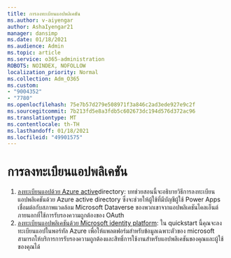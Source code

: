 ```yaml
---
title: การลงทะเบียนแอปพลิเคชัน
ms.author: v-aiyengar
author: AshaIyengar21
manager: dansimp
ms.date: 01/18/2021
ms.audience: Admin
ms.topic: article
ms.service: o365-administration
ROBOTS: NOINDEX, NOFOLLOW
localization_priority: Normal
ms.collection: Adm_O365
ms.custom:
- "9004352"
- "7780"
ms.openlocfilehash: 75e7b57d279e508971f3a846c2ad3ede927e9c2f
ms.sourcegitcommit: 7b213fd5e8a3fdb5c602673dc194d576d372ac96
ms.translationtype: MT
ms.contentlocale: th-TH
ms.lasthandoff: 01/18/2021
ms.locfileid: "49901575"
---
```

# <a name="application-registration"></a>การลงทะเบียนแอปพลิเคชัน

1. [ลงทะเบียนแอปด้วย Azure active](https://docs.microsoft.com/powerapps/developer/data-platform/walkthrough-register-app-azure-active-directory)directory: บทช่วยสอนนี้จะอธิบายวิธีการลงทะเบียนแอปพลิเคชันด้วย Azure active directory ซึ่งจะช่วยให้ผู้ใช้ที่มีบัญชีผู้ใช้ Power Apps เชื่อมต่อกับสภาพแวดล้อม Microsoft Dataverse ของพวกเขาจากแอปพลิเคชันไคลเอ็นต์ภายนอกที่ใช้การรับรองความถูกต้องของ OAuth
1. [ลงทะเบียนแอปพลิเคชันด้วย Microsoft identity platform](https://docs.microsoft.com/azure/active-directory/develop/quickstart-register-app): ใน quickstart นี้คุณจะลงทะเบียนแอปในพอร์ทัล Azure เพื่อให้แพลตฟอร์มสำหรับข้อมูลเฉพาะตัวของ microsoft สามารถให้บริการการรับรองความถูกต้องและสิทธิ์การใช้งานสำหรับแอปพลิเคชันของคุณและผู้ใช้ของคุณได้

